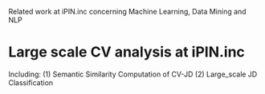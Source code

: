 Related work at iPIN.inc concerning Machine Learning, Data Mining and NLP

# Large scale CV analysis at iPIN.inc

Including:
(1) Semantic Similarity Computation of CV-JD
(2) Large_scale JD Classification
